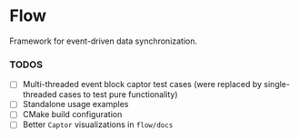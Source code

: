 # Flow

Framework for event-driven data synchronization.

### TODOS

- [ ] Multi-threaded event block captor test cases (were replaced by single-threaded cases to test pure functionality)
- [ ] Standalone usage examples
- [ ] CMake build configuration
- [ ] Better `Captor` visualizations in `flow/docs`
